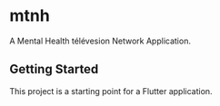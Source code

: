 # mtnh

A Mental Health télévesion Network Application.

## Getting Started

This project is a starting point for a Flutter application.

